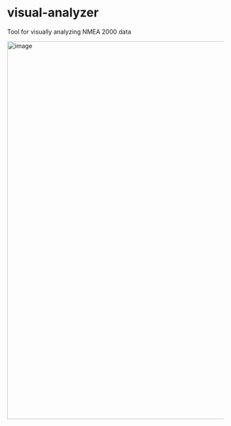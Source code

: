 # visual-analyzer

Tool for visually analyzing NMEA 2000 data

<img width="1610" height="880" alt="image" src="https://github.com/user-attachments/assets/cde33c27-cd0d-4e55-902b-e6cc2b37665b" />
